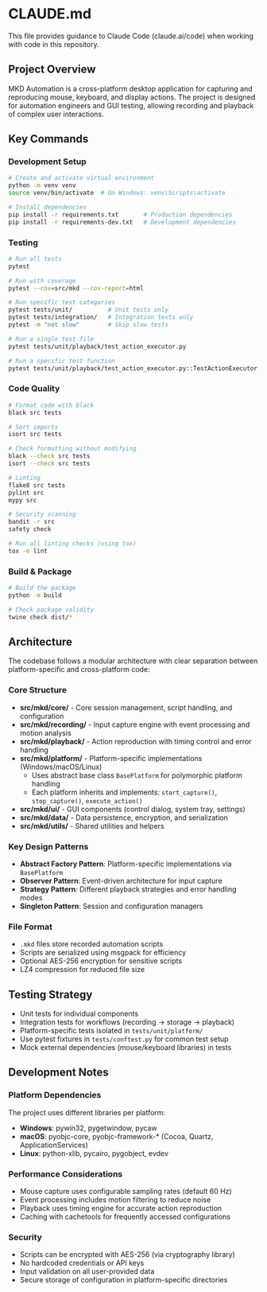# CLAUDE.md

This file provides guidance to Claude Code (claude.ai/code) when working with code in this repository.

## Project Overview

MKD Automation is a cross-platform desktop application for capturing and reproducing mouse, keyboard, and display actions. The project is designed for automation engineers and GUI testing, allowing recording and playback of complex user interactions.

## Key Commands

### Development Setup
```bash
# Create and activate virtual environment
python -m venv venv
source venv/bin/activate  # On Windows: venv\Scripts\activate

# Install dependencies
pip install -r requirements.txt       # Production dependencies
pip install -r requirements-dev.txt   # Development dependencies
```

### Testing
```bash
# Run all tests
pytest

# Run with coverage
pytest --cov=src/mkd --cov-report=html

# Run specific test categories
pytest tests/unit/          # Unit tests only
pytest tests/integration/   # Integration tests only
pytest -m "not slow"        # Skip slow tests

# Run a single test file
pytest tests/unit/playback/test_action_executor.py

# Run a specific test function
pytest tests/unit/playback/test_action_executor.py::TestActionExecutor::test_execute_action
```

### Code Quality
```bash
# Format code with black
black src tests

# Sort imports
isort src tests

# Check formatting without modifying
black --check src tests
isort --check src tests

# Linting
flake8 src tests
pylint src
mypy src

# Security scanning
bandit -r src
safety check

# Run all linting checks (using tox)
tox -e lint
```

### Build & Package
```bash
# Build the package
python -m build

# Check package validity
twine check dist/*
```

## Architecture

The codebase follows a modular architecture with clear separation between platform-specific and cross-platform code:

### Core Structure
- **src/mkd/core/** - Core session management, script handling, and configuration
- **src/mkd/recording/** - Input capture engine with event processing and motion analysis
- **src/mkd/playback/** - Action reproduction with timing control and error handling
- **src/mkd/platform/** - Platform-specific implementations (Windows/macOS/Linux)
  - Uses abstract base class `BasePlatform` for polymorphic platform handling
  - Each platform inherits and implements: `start_capture()`, `stop_capture()`, `execute_action()`
- **src/mkd/ui/** - GUI components (control dialog, system tray, settings)
- **src/mkd/data/** - Data persistence, encryption, and serialization
- **src/mkd/utils/** - Shared utilities and helpers

### Key Design Patterns
- **Abstract Factory Pattern**: Platform-specific implementations via `BasePlatform`
- **Observer Pattern**: Event-driven architecture for input capture
- **Strategy Pattern**: Different playback strategies and error handling modes
- **Singleton Pattern**: Session and configuration managers

### File Format
- `.mkd` files store recorded automation scripts
- Scripts are serialized using msgpack for efficiency
- Optional AES-256 encryption for sensitive scripts
- LZ4 compression for reduced file size

## Testing Strategy
- Unit tests for individual components
- Integration tests for workflows (recording → storage → playback)
- Platform-specific tests isolated in `tests/unit/platform/`
- Use pytest fixtures in `tests/conftest.py` for common test setup
- Mock external dependencies (mouse/keyboard libraries) in tests

## Development Notes

### Platform Dependencies
The project uses different libraries per platform:
- **Windows**: pywin32, pygetwindow, pycaw
- **macOS**: pyobjc-core, pyobjc-framework-* (Cocoa, Quartz, ApplicationServices)
- **Linux**: python-xlib, pycairo, pygobject, evdev

### Performance Considerations
- Mouse capture uses configurable sampling rates (default 60 Hz)
- Event processing includes motion filtering to reduce noise
- Playback uses timing engine for accurate action reproduction
- Caching with cachetools for frequently accessed configurations

### Security
- Scripts can be encrypted with AES-256 (via cryptography library)
- No hardcoded credentials or API keys
- Input validation on all user-provided data
- Secure storage of configuration in platform-specific directories